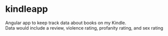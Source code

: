 # kindleapp
Angular app to keep track data about books on my Kindle.    
Data would include a review, violence rating, profanity rating, and sex rating
